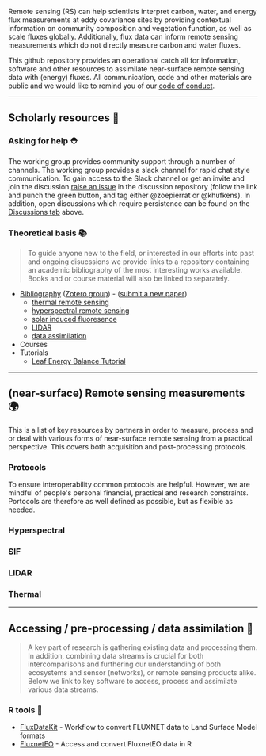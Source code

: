 Remote sensing (RS) can help scientists interpret carbon, water, and energy flux measurements at eddy covariance sites by providing contextual information on community composition and vegetation function, as well as scale fluxes globally. Additionally, flux data can inform remote sensing measurements which do not directly measure carbon and water fluxes.

This github repository provides an operational catch all for information, software and other resources to assimilate near-surface remote sensing data with (energy) fluxes. All communication, code and other materials are public and we would like to remind you of our [code of conduct](https://github.com/rsfluxlink/policies/blob/main/CONDUCT.md).

----

## Scholarly resources 📘

### Asking for help ⛑️

The working group provides community support through a number of channels. The working group provides a slack channel for rapid chat style communication. To gain access to the Slack channel or get an invite and join the discussion [raise an issue](https://github.com/rsfluxlink/discussions/issues) in the discussion repository (follow the link and punch the green button, and tag either @zoepierrat or @khufkens). In addition, open discussions which require persistence can be found on the [Discussions tab](https://github.com/orgs/rsfluxlink/discussions) above.

### Theoretical basis 📚

> To guide anyone new to the field, or interested in our efforts into past and ongoing disucssions we provide links to a repository containing an academic bibliography of the most interesting works available. Books and or course material will also be linked to separately.

- [Bibliography](https://github.com/rsfluxlink/resources/tree/main/bibliography) ([Zotero group](https://www.zotero.org/groups/5131038/linking_optical_and_energy_fluxes/library)) - ([submit a new paper](https://github.com/rsfluxlink/resources/issues/1))
   - [thermal remote sensing](https://www.zotero.org/groups/5131038/linking_optical_and_energy_fluxes/collections/MVWPUKP2)
   - [hyperspectral remote sensing](https://www.zotero.org/groups/5131038/linking_optical_and_energy_fluxes/collections/N7M6WY4H)
   - [solar induced fluoresence](https://www.zotero.org/groups/5131038/linking_optical_and_energy_fluxes/collections/T3RZ6XAB)
   - [LIDAR](https://www.zotero.org/groups/5131038/linking_optical_and_energy_fluxes/collections/Q34V3ADT)
   - [data assimilation](https://www.zotero.org/groups/5131038/linking_optical_and_energy_fluxes/collections/BF7DXC63)
- Courses
- Tutorials
   - [Leaf Energy Balance Tutorial](https://padasch.github.io/leaf_energy_balance_tutorial/)

----
## (near-surface) Remote sensing measurements :earth_africa:

This is a list of key resources by partners in order to measure, process and or deal with various forms of near-surface remote sensing from a practical perspective. This covers both acquisition and post-processing protocols.

### Protocols

To ensure interoperability common protocols are helpful. However, we are mindful of people's personal financial, practical and research constraints. Portocols are therefore as well defined as possible, but as flexible as needed. 

### Hyperspectral

### SIF

### LIDAR

### Thermal

----

## Accessing / pre-processing / data assimilation 📂

> A key part of research is gathering existing data and processing them. In addition, combining data streams is crucial for both intercomparisons and furthering our understanding of both ecosystems and sensor (networks), or remote sensing products alike. Below we link to key software to access, process and assimilate various data streams.

### R tools :floppy_disk:

- [FluxDataKit](https://github.com/geco-bern/FluxDataKit) - Workflow to convert FLUXNET data to Land Surface Model formats
- [FluxnetEO](https://github.com/geco-bern/FluxnetEO) - Access and convert FluxnetEO data in R

